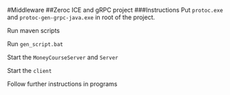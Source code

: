 #Middleware
##Zeroc ICE and gRPC project
###Instructions
Put `protoc.exe` and `protoc-gen-grpc-java.exe` in root of the project.  

Run maven scripts  

Run `gen_script.bat`  

Start the `MoneyCourseServer` and `Server`  

Start the `client`  

Follow further instructions in programs